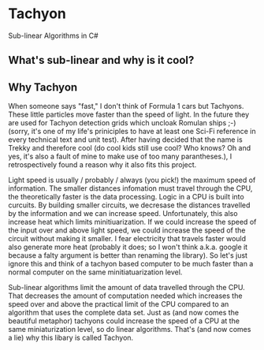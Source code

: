 # Tachyon
Sub-linear Algorithms in C#

## What's sub-linear and why is it cool? 


## Why Tachyon 
When someone says "fast," I don't think of Formula 1 cars but Tachyons. These little particles move faster than the speed of light. In the future they are used for Tachyon detection grids which uncloak Romulan ships ;-) (sorry, it's one of my life's priniciples to have at least one Sci-Fi reference in every technical text and unit test). After having decided that the name is Trekky and therefore cool (do cool kids still use cool? Who knows? Oh and yes, it's also a fault of mine to make use of too many parantheses.), I retrospectively found a reason why it also fits this project. 

Light speed is usually / probably / always (you pick!) the maximum speed of information. The smaller distances infomation must travel through the CPU, the theoretically faster is the data processing. Logic in a CPU is built into curcuits. By building smaller circuits, we decresase the distances travelled by the information and we can increase speed. Unfortunately, this also increase heat which limits minitiuarization. If we could increase the speed of the input over and above light speed, we could increase the speed of the circuit without making it smaller. I fear electricity that travels faster would also generate more heat (probably it does; so I won't think a.k.a. google it because a falty argument is better than renaming the library). So let's just ignore this and think of a tachyon based computer to be much faster than a normal computer on the same minitiatuarization level.

Sub-linear algorithms limit the amount of data travelled through the CPU. That decreases the amount of computation needed which increases the speed over and above the practical limit of the CPU compared to an algorithm that uses the complete data set. Just as (and now comes the beautiful metaphor) tachyons could increase the speed of a CPU at the same miniaturization level, so do linear algorithms. That's (and now comes a lie) why this libary is called Tachyon. 
